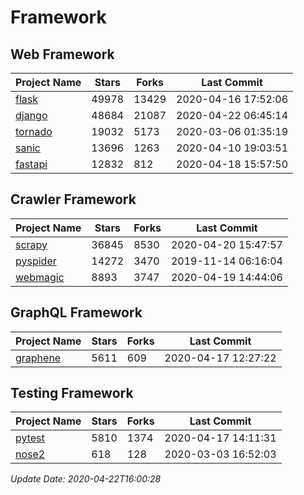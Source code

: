 # Framework

## Web Framework

| Project Name | Stars | Forks | Last Commit |
| ------------ | ----- | ----- | ----------- |
| [flask](https://github.com/pallets/flask) | 49978 | 13429 | 2020-04-16 17:52:06 |
| [django](https://github.com/django/django) | 48684 | 21087 | 2020-04-22 06:45:14 |
| [tornado](https://github.com/tornadoweb/tornado) | 19032 | 5173 | 2020-03-06 01:35:19 |
| [sanic](https://github.com/huge-success/sanic) | 13696 | 1263 | 2020-04-10 19:03:51 |
| [fastapi](https://github.com/tiangolo/fastapi) | 12832 | 812 | 2020-04-18 15:57:50 |

## Crawler Framework

| Project Name | Stars | Forks | Last Commit |
| ------------ | ----- | ----- | ----------- |
| [scrapy](https://github.com/scrapy/scrapy) | 36845 | 8530 | 2020-04-20 15:47:57 |
| [pyspider](https://github.com/binux/pyspider) | 14272 | 3470 | 2019-11-14 06:16:04 |
| [webmagic](https://github.com/code4craft/webmagic) | 8893 | 3747 | 2020-04-19 14:44:06 |

## GraphQL Framework

| Project Name | Stars | Forks | Last Commit |
| ------------ | ----- | ----- | ----------- |
| [graphene](https://github.com/graphql-python/graphene) | 5611 | 609 | 2020-04-17 12:27:22 |

## Testing Framework

| Project Name | Stars | Forks | Last Commit |
| ------------ | ----- | ----- | ----------- |
| [pytest](https://github.com/pytest-dev/pytest) | 5810 | 1374 | 2020-04-17 14:11:31 |
| [nose2](https://github.com/nose-devs/nose2) | 618 | 128 | 2020-03-03 16:52:03 |

*Update Date: 2020-04-22T16:00:28*